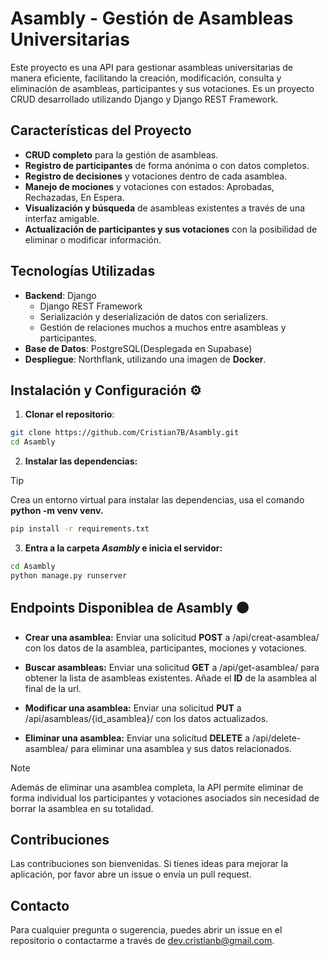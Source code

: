 # Asambly - Gestión de Asambleas Universitarias

Este proyecto es una API para gestionar asambleas universitarias de manera eficiente, facilitando la creación, modificación, consulta y eliminación de asambleas, participantes y sus votaciones. Es un proyecto CRUD desarrollado utilizando Django y Django REST Framework.

## Características del Proyecto

- **CRUD completo** para la gestión de asambleas.
- **Registro de participantes** de forma anónima o con datos completos.
- **Registro de decisiones** y votaciones dentro de cada asamblea.
- **Manejo de mociones** y votaciones con estados: Aprobadas, Rechazadas, En Espera.
- **Visualización y búsqueda** de asambleas existentes a través de una interfaz amigable.
- **Actualización de participantes y sus votaciones** con la posibilidad de eliminar o modificar información.

## Tecnologías Utilizadas 

- **Backend**: Django
  - Django REST Framework
  - Serialización y deserialización de datos con serializers.
  - Gestión de relaciones muchos a muchos entre asambleas y participantes.
- **Base de Datos**: PostgreSQL(Desplegada en Supabase)
- **Despliegue**: Northflank, utilizando una imagen de **Docker**.

## Instalación y Configuración ⚙️

1. **Clonar el repositorio**:

```bash
git clone https://github.com/Cristian7B/Asambly.git
cd Asambly
```

2. **Instalar las dependencias:**
>[!TIP]
Crea un entorno virtual para instalar las dependencias, usa el comando **python -m venv venv.**

```bash
pip install -r requirements.txt
```

3. **Entra a la carpeta *Asambly* e inicia el servidor:**

```bash
cd Asambly
python manage.py runserver
```

## Endpoints Disponiblea de Asambly ⚫
- **Crear una asamblea:** Enviar una solicitud **POST** a /api/creat-asamblea/ con los datos de la asamblea, participantes, mociones y votaciones.
  
- **Buscar asambleas:** Enviar una solicitud **GET** a /api/get-asamblea/ para obtener la lista de asambleas existentes. Añade el **ID** de la asamblea al final de la url.
  
- **Modificar una asamblea:** Enviar una solicitud **PUT** a /api/asambleas/{id_asamblea}/ con los datos actualizados.
  
- **Eliminar una asamblea:** Enviar una solicitud **DELETE** a /api/delete-asamblea/ para eliminar una asamblea y sus datos relacionados.

> [!NOTE] 
Además de eliminar una asamblea completa, la API permite eliminar de forma individual los participantes y votaciones asociados sin necesidad de borrar la asamblea en su totalidad.

## Contribuciones

Las contribuciones son bienvenidas. Si tienes ideas para mejorar la aplicación, por favor abre un issue o envía un pull request.


## Contacto

Para cualquier pregunta o sugerencia, puedes abrir un issue en el repositorio o contactarme a través de dev.cristianb@gmail.com.